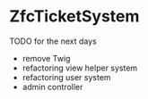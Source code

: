 ZfcTicketSystem
===============

TODO for the next days
- remove Twig
- refactoring view helper system
- refactoring user system
- admin controller
